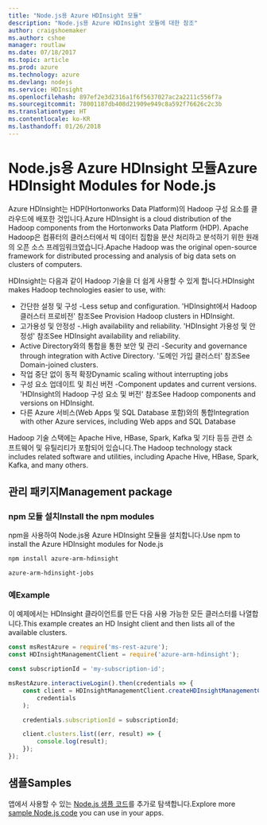 ```yaml
---
title: "Node.js용 Azure HDInsight 모듈"
description: "Node.js용 Azure HDInsight 모듈에 대한 참조"
author: craigshoemaker
ms.author: cshoe
manager: routlaw
ms.date: 07/18/2017
ms.topic: article
ms.prod: azure
ms.technology: azure
ms.devlang: nodejs
ms.service: HDInsight
ms.openlocfilehash: 897ef2e3d2316a1f6f5637027ac2a2211c556f7a
ms.sourcegitcommit: 78001187db408d21909e949c8a592f76626c2c3b
ms.translationtype: HT
ms.contentlocale: ko-KR
ms.lasthandoff: 01/26/2018
---
```

# <a name="azure-hdinsight-modules-for-nodejs"></a><span data-ttu-id="80c99-103">Node.js용 Azure HDInsight 모듈</span><span class="sxs-lookup"><span data-stu-id="80c99-103">Azure HDInsight Modules for Node.js</span></span>

<span data-ttu-id="80c99-104">Azure HDInsight는 HDP(Hortonworks Data Platform)의 Hadoop 구성 요소를 클라우드에 배포한 것입니다.</span><span class="sxs-lookup"><span data-stu-id="80c99-104">Azure HDInsight is a cloud distribution of the Hadoop components from the Hortonworks Data Platform (HDP).</span></span> <span data-ttu-id="80c99-105">Apache Hadoop은 컴퓨터의 클러스터에서 빅 데이터 집합을 분산 처리하고 분석하기 위한 원래의 오픈 소스 프레임워크였습니다.</span><span class="sxs-lookup"><span data-stu-id="80c99-105">Apache Hadoop was the original open-source framework for distributed processing and analysis of big data sets on clusters of computers.</span></span>

<span data-ttu-id="80c99-106">HDInsight는 다음과 같이 Hadoop 기술을 더 쉽게 사용할 수 있게 합니다.</span><span class="sxs-lookup"><span data-stu-id="80c99-106">HDInsight makes Hadoop technologies easier to use, with:</span></span>
- <span data-ttu-id="80c99-107">간단한 설정 및 구성 -</span><span class="sxs-lookup"><span data-stu-id="80c99-107">Less setup and configuration.</span></span> <span data-ttu-id="80c99-108">'HDInsight에서 Hadoop 클러스터 프로비전' 참조</span><span class="sxs-lookup"><span data-stu-id="80c99-108">See Provision Hadoop clusters in HDInsight.</span></span>
- <span data-ttu-id="80c99-109">고가용성 및 안정성 -.</span><span class="sxs-lookup"><span data-stu-id="80c99-109">High availability and reliability.</span></span> <span data-ttu-id="80c99-110">'HDInsight 가용성 및 안정성' 참조</span><span class="sxs-lookup"><span data-stu-id="80c99-110">See HDInsight availability and reliability.</span></span>
- <span data-ttu-id="80c99-111">Active Directory와의 통합을 통한 보안 및 관리 -</span><span class="sxs-lookup"><span data-stu-id="80c99-111">Security and governance through integration with Active Directory.</span></span> <span data-ttu-id="80c99-112">'도메인 가입 클러스터' 참조</span><span class="sxs-lookup"><span data-stu-id="80c99-112">See Domain-joined clusters.</span></span>
- <span data-ttu-id="80c99-113">작업 중단 없이 동적 확장</span><span class="sxs-lookup"><span data-stu-id="80c99-113">Dynamic scaling without interrupting jobs</span></span>
- <span data-ttu-id="80c99-114">구성 요소 업데이트 및 최신 버전 -</span><span class="sxs-lookup"><span data-stu-id="80c99-114">Component updates and current versions.</span></span> <span data-ttu-id="80c99-115">'HDInsight의 Hadoop 구성 요소 및 버전' 참조</span><span class="sxs-lookup"><span data-stu-id="80c99-115">See Hadoop components and versions on HDInsight.</span></span>
- <span data-ttu-id="80c99-116">다른 Azure 서비스(Web Apps 및 SQL Database 포함)와의 통합</span><span class="sxs-lookup"><span data-stu-id="80c99-116">Integration with other Azure services, including Web apps and SQL Database</span></span>

<span data-ttu-id="80c99-117">Hadoop 기술 스택에는 Apache Hive, HBase, Spark, Kafka 및 기타 등등 관련 소프트웨어 및 유틸리티가 포함되어 있습니다.</span><span class="sxs-lookup"><span data-stu-id="80c99-117">The Hadoop technology stack includes related software and utilities, including Apache Hive, HBase, Spark, Kafka, and many others.</span></span> 

## <a name="management-package"></a><span data-ttu-id="80c99-118">관리 패키지</span><span class="sxs-lookup"><span data-stu-id="80c99-118">Management package</span></span>

### <a name="install-the-npm-modules"></a><span data-ttu-id="80c99-119">npm 모듈 설치</span><span class="sxs-lookup"><span data-stu-id="80c99-119">Install the npm modules</span></span>

<span data-ttu-id="80c99-120">npm을 사용하여 Node.js용 Azure HDInsight 모듈을 설치합니다.</span><span class="sxs-lookup"><span data-stu-id="80c99-120">Use npm to install the Azure HDInsight modules for Node.js</span></span>

```bash
npm install azure-arm-hdinsight
```

```bash
azure-arm-hdinsight-jobs
```

### <a name="example"></a><span data-ttu-id="80c99-121">예</span><span class="sxs-lookup"><span data-stu-id="80c99-121">Example</span></span> 

<span data-ttu-id="80c99-122">이 예제에서는 HDInsight 클라이언트를 만든 다음 사용 가능한 모든 클러스터를 나열합니다.</span><span class="sxs-lookup"><span data-stu-id="80c99-122">This example creates an HD Insight client and then lists all of the available clusters.</span></span> 

```javascript
const msRestAzure = require('ms-rest-azure');
const HDInsightManagementClient = require('azure-arm-hdinsight');

const subscriptionId = 'my-subscription-id';

msRestAzure.interactiveLogin().then(credentials => {
    const client = HDInsightManagementClient.createHDInsightManagementClient(
        credentials
    );

    credentials.subscriptionId = subscriptionId;

    client.clusters.list((err, result) => {
        console.log(result);
    });
});
```

## <a name="samples"></a><span data-ttu-id="80c99-123">샘플</span><span class="sxs-lookup"><span data-stu-id="80c99-123">Samples</span></span>

<span data-ttu-id="80c99-124">앱에서 사용할 수 있는 [Node.js 샘플 코드](https://azure.microsoft.com/resources/samples/?platform=nodejs)를 추가로 탐색합니다.</span><span class="sxs-lookup"><span data-stu-id="80c99-124">Explore more [sample Node.js code](https://azure.microsoft.com/resources/samples/?platform=nodejs) you can use in your apps.</span></span>
